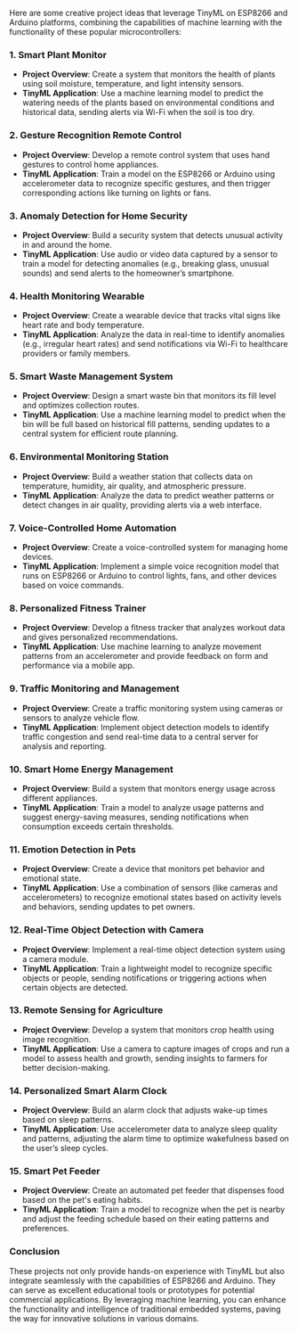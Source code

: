 Here are some creative project ideas that leverage TinyML on ESP8266 and Arduino platforms, combining the capabilities of machine learning with the functionality of these popular microcontrollers:

### 1. **Smart Plant Monitor**
- **Project Overview**: Create a system that monitors the health of plants using soil moisture, temperature, and light intensity sensors.
- **TinyML Application**: Use a machine learning model to predict the watering needs of the plants based on environmental conditions and historical data, sending alerts via Wi-Fi when the soil is too dry.

### 2. **Gesture Recognition Remote Control**
- **Project Overview**: Develop a remote control system that uses hand gestures to control home appliances.
- **TinyML Application**: Train a model on the ESP8266 or Arduino using accelerometer data to recognize specific gestures, and then trigger corresponding actions like turning on lights or fans.

### 3. **Anomaly Detection for Home Security**
- **Project Overview**: Build a security system that detects unusual activity in and around the home.
- **TinyML Application**: Use audio or video data captured by a sensor to train a model for detecting anomalies (e.g., breaking glass, unusual sounds) and send alerts to the homeowner’s smartphone.

### 4. **Health Monitoring Wearable**
- **Project Overview**: Create a wearable device that tracks vital signs like heart rate and body temperature.
- **TinyML Application**: Analyze the data in real-time to identify anomalies (e.g., irregular heart rates) and send notifications via Wi-Fi to healthcare providers or family members.

### 5. **Smart Waste Management System**
- **Project Overview**: Design a smart waste bin that monitors its fill level and optimizes collection routes.
- **TinyML Application**: Use a machine learning model to predict when the bin will be full based on historical fill patterns, sending updates to a central system for efficient route planning.

### 6. **Environmental Monitoring Station**
- **Project Overview**: Build a weather station that collects data on temperature, humidity, air quality, and atmospheric pressure.
- **TinyML Application**: Analyze the data to predict weather patterns or detect changes in air quality, providing alerts via a web interface.

### 7. **Voice-Controlled Home Automation**
- **Project Overview**: Create a voice-controlled system for managing home devices.
- **TinyML Application**: Implement a simple voice recognition model that runs on ESP8266 or Arduino to control lights, fans, and other devices based on voice commands.

### 8. **Personalized Fitness Trainer**
- **Project Overview**: Develop a fitness tracker that analyzes workout data and gives personalized recommendations.
- **TinyML Application**: Use machine learning to analyze movement patterns from an accelerometer and provide feedback on form and performance via a mobile app.

### 9. **Traffic Monitoring and Management**
- **Project Overview**: Create a traffic monitoring system using cameras or sensors to analyze vehicle flow.
- **TinyML Application**: Implement object detection models to identify traffic congestion and send real-time data to a central server for analysis and reporting.

### 10. **Smart Home Energy Management**
- **Project Overview**: Build a system that monitors energy usage across different appliances.
- **TinyML Application**: Train a model to analyze usage patterns and suggest energy-saving measures, sending notifications when consumption exceeds certain thresholds.

### 11. **Emotion Detection in Pets**
- **Project Overview**: Create a device that monitors pet behavior and emotional state.
- **TinyML Application**: Use a combination of sensors (like cameras and accelerometers) to recognize emotional states based on activity levels and behaviors, sending updates to pet owners.

### 12. **Real-Time Object Detection with Camera**
- **Project Overview**: Implement a real-time object detection system using a camera module.
- **TinyML Application**: Train a lightweight model to recognize specific objects or people, sending notifications or triggering actions when certain objects are detected.

### 13. **Remote Sensing for Agriculture**
- **Project Overview**: Develop a system that monitors crop health using image recognition.
- **TinyML Application**: Use a camera to capture images of crops and run a model to assess health and growth, sending insights to farmers for better decision-making.

### 14. **Personalized Smart Alarm Clock**
- **Project Overview**: Build an alarm clock that adjusts wake-up times based on sleep patterns.
- **TinyML Application**: Use accelerometer data to analyze sleep quality and patterns, adjusting the alarm time to optimize wakefulness based on the user’s sleep cycles.

### 15. **Smart Pet Feeder**
- **Project Overview**: Create an automated pet feeder that dispenses food based on the pet's eating habits.
- **TinyML Application**: Train a model to recognize when the pet is nearby and adjust the feeding schedule based on their eating patterns and preferences.

### Conclusion
These projects not only provide hands-on experience with TinyML but also integrate seamlessly with the capabilities of ESP8266 and Arduino. They can serve as excellent educational tools or prototypes for potential commercial applications. By leveraging machine learning, you can enhance the functionality and intelligence of traditional embedded systems, paving the way for innovative solutions in various domains.